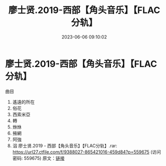 ﻿---
title: 廖士贤.2019-西部【角头音乐】【FLAC分轨】
date: 2023-06-06 09:10:02
categories: WAV车载音乐、镜像
tags: 华语中文
---
# 廖士贤.2019-西部【角头音乐】【FLAC分轨】

曲目
1. 遙遠的所在
2. 俗花
3. 西索米亞
4. 轉
5. 烌烌
6. 掖網
7. 阿強
8. 泅
廖士贤.2019 - 西部【角头音乐】【FLAC分轨】.rar: https://url27.ctfile.com/f/9388027-865421016-459d84?p=559675
(访问密码: 559675)
原文：[链接](https://blog.sina.com.cn/s/blog_1647c7e7601031280.html)